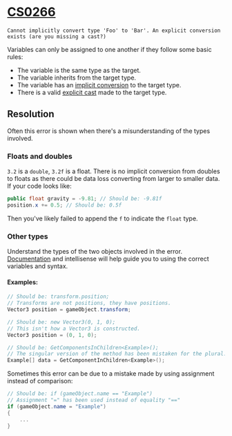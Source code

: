 # [CS0266](https://docs.microsoft.com/en-us/dotnet/csharp/language-reference/compiler-messages/cs0266)

```
Cannot implicitly convert type 'Foo' to 'Bar'. An explicit conversion exists (are you missing a cast?)
```


Variables can only be assigned to one another if they follow some basic rules:
- The variable is the same type as the target.
- The variable inherits from the target type.
- The variable has an [implicit conversion](https://docs.microsoft.com/en-us/dotnet/csharp/programming-guide/types/casting-and-type-conversions#implicit-conversions) to the target type.
- There is a valid [explicit cast](https://docs.microsoft.com/en-us/dotnet/csharp/programming-guide/types/casting-and-type-conversions#explicit-conversions) made to the target type.

## Resolution
Often this error is shown when there's a misunderstanding of the types involved.

### Floats and doubles
`3.2` is a `double`, `3.2f` is a float. There is no implicit conversion from doubles to floats as there could be data loss converting from larger to smaller data.  
If your code looks like:  
```csharp
public float gravity = -9.81; // Should be: -9.81f
position.x += 0.5; // Should be: 0.5f
```  
Then you've likely failed to append the `f` to indicate the `float` type.

### Other types
Understand the types of the two objects involved in the error. [Documentation](https://docs.unity3d.com/ScriptReference/) and intellisense will help guide you to using the correct variables and syntax.  
#### Examples:
```csharp
// Should be: transform.position;
// Transforms are not positions, they have positions.
Vector3 position = gameObject.transform;
```

```csharp
// Should be: new Vector3(0, 1, 0);
// This isn't how a Vector3 is constructed.
Vector3 position = (0, 1, 0);
```

```csharp
// Should be: GetComponentsInChildren<Example>();
// The singular version of the method has been mistaken for the plural.
Example[] data = GetComponentInChildren<Example>();
```

Sometimes this error can be due to a mistake made by using assignment instead of comparison:
```csharp
// Should be: if (gameObject.name == "Example")
// Assignment "=" has been used instead of equality "=="
if (gameObject.name = "Example")
{
    ...
}
```
